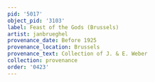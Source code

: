 ```yaml
---
pid: '5017'
object_pid: '3103'
label: Feast of the Gods (Brussels)
artist: janbrueghel
provenance_date: Before 1925
provenance_location: Brussels
provenance_text: Collection of J. & E. Weber
collection: provenance
order: '0423'
---
```

